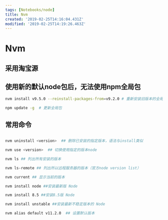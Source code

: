 ```yaml
---
tags: [Notebooks/node]
title: Nvm
created: '2019-02-25T14:16:04.431Z'
modified: '2019-02-25T14:19:26.463Z'
---
```


# Nvm

## 采用淘宝源

## 使用新的默认node包后，无法使用npm全局包

```bash
nvm install v9.5.0 --reinstall-packages-from=v9.2.0 # 重新安装旧版本的全局包

npm update -g  # 更新全局包
```


## 常用命令


```bash

nvm uninstall <version>  ## 删除已安装的指定版本，语法与install类似

nvm use <version>  ## 切换使用指定的版本node

nvm ls ## 列出所有安装的版本

nvm ls-remote ## 列出所以远程服务器的版本（官方node version list）

nvm current ## 显示当前的版本

nvm install node ##安装最新版 Node

nvm install 8.5 ##安装8.5版 Node

nvm install unstable ##安装最新不稳定版本的 Node

nvm alias default v11.2.0  ## 设置默认版本

```
